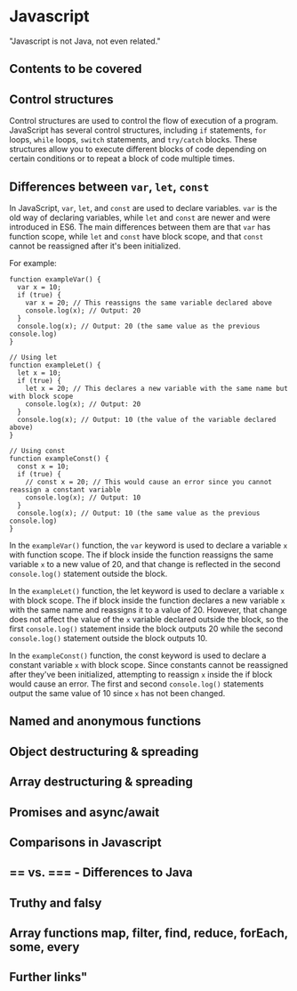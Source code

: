 # Javascript

"Javascript is not Java, not even related."

## Contents to be covered

## Control structures

Control structures are used to control the flow of execution of a program. JavaScript has several control structures, including `if` statements, `for` loops, `while` loops, `switch` statements, and `try/catch` blocks. These structures allow you to execute different blocks of code depending on certain conditions or to repeat a block of code multiple times.

## Differences between `var`, `let`, `const`

In JavaScript, `var`, `let`, and `const` are used to declare variables. `var` is the old way of declaring variables, while `let` and `const` are newer and were introduced in ES6. The main differences between them are that `var` has function scope, while `let` and `const` have block scope, and that `const` cannot be reassigned after it's been initialized.

For example:

```// Using var
function exampleVar() {
  var x = 10;
  if (true) {
    var x = 20; // This reassigns the same variable declared above
    console.log(x); // Output: 20
  }
  console.log(x); // Output: 20 (the same value as the previous console.log)
}

// Using let
function exampleLet() {
  let x = 10;
  if (true) {
    let x = 20; // This declares a new variable with the same name but with block scope
    console.log(x); // Output: 20
  }
  console.log(x); // Output: 10 (the value of the variable declared above)
}

// Using const
function exampleConst() {
  const x = 10;
  if (true) {
    // const x = 20; // This would cause an error since you cannot reassign a constant variable
    console.log(x); // Output: 10
  }
  console.log(x); // Output: 10 (the same value as the previous console.log)
}
```

In the `exampleVar()` function, the `var` keyword is used to declare a variable `x` with function scope. The if block inside the function reassigns the same variable `x` to a new value of 20, and that change is reflected in the second `console.log()` statement outside the block.

In the `exampleLet()` function, the let keyword is used to declare a variable `x` with block scope. The if block inside the function declares a new variable `x` with the same name and reassigns it to a value of 20. However, that change does not affect the value of the `x` variable declared outside the block, so the first `console.log()` statement inside the block outputs 20 while the second `console.log()` statement outside the block outputs 10.

In the `exampleConst()` function, the const keyword is used to declare a constant variable `x` with block scope. Since constants cannot be reassigned after they've been initialized, attempting to reassign `x` inside the if block would cause an error. The first and second `console.log()` statements output the same value of 10 since `x` has not been changed.



## Named and anonymous functions
## Object destructuring & spreading
## Array destructuring & spreading
## Promises and async/await
## Comparisons in Javascript
## == vs. === - Differences to Java
## Truthy and falsy
## Array functions map, filter, find, reduce, forEach, some, every
## Further links"